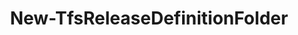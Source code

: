 ﻿---
title: New-TfsReleaseDefinitionFolder
breadcrumbs: [ "Pipeline", "ReleaseManagement" ]
parent: "Pipeline.ReleaseManagement"
description: "Creates a new release definition folder. "
remarks: 
parameterSets: 
  "_All_": [ Collection, Description, Folder, Passthru, Project ] 
  "__AllParameterSets":  
    Folder: 
      type: "string"  
      position: "0"  
    Collection: 
      type: "object"  
    Description: 
      type: "string"  
    Passthru: 
      type: "SwitchParameter"  
    Project: 
      type: "object" 
parameters: 
  - name: "Folder" 
    description: "Specifies the folder path. Wildcards are supported. When omitted, all Release/pipeline folders in the supplied team project are returned. " 
    globbing: false 
    pipelineInput: "true (ByValue)" 
    position: 0 
    type: "string" 
    aliases: [ Path ] 
    defaultValue: "**" 
  - name: "Path" 
    description: "Specifies the folder path. Wildcards are supported. When omitted, all Release/pipeline folders in the supplied team project are returned. This is an alias of the Folder parameter." 
    globbing: false 
    pipelineInput: "true (ByValue)" 
    position: 0 
    type: "string" 
    aliases: [ Path ] 
    defaultValue: "**" 
  - name: "Description" 
    description: "Specifies the description of the new build/pipeline folder. " 
    globbing: false 
    type: "string" 
  - name: "Project" 
    description: "Specifies the name of the Team Project, its ID (a GUID), or a Microsoft.TeamFoundation.Core.WebApi.TeamProject object to connect to. When omitted, it defaults to the connection set by Connect-TfsTeamProject (if any). For more details, see the Get-TfsTeamProject cmdlet. " 
    globbing: false 
    type: "object" 
  - name: "Collection" 
    description: "Specifies the URL to the Team Project Collection or Azure DevOps Organization to connect to, a TfsTeamProjectCollection object (Windows PowerShell only), or a VssConnection object. You can also connect to an Azure DevOps Services organizations by simply providing its name instead of the full URL. For more details, see the Get-TfsTeamProjectCollection cmdlet. When omitted, it defaults to the connection set by Connect-TfsTeamProjectCollection (if any). " 
    globbing: false 
    type: "object" 
  - name: "Passthru" 
    description: "Returns the results of the command. By default, this cmdlet does not generate any output. " 
    globbing: false 
    type: "SwitchParameter" 
    defaultValue: "False"
inputs: 
  - type: "System.String" 
    description: "Specifies the folder path. Wildcards are supported. When omitted, all Release/pipeline folders in the supplied team project are returned. "
outputs: 
  - type: "Microsoft.VisualStudio.Services.ReleaseManagement.WebApi.Folder" 
    description: 
notes: 
relatedLinks: 
  - text: "Online Version:" 
    uri: "https://tfscmdlets.dev/docs/cmdlets/Pipeline/ReleaseManagement/New-TfsReleaseDefinitionFolder"
aliases: 
examples: 
---
